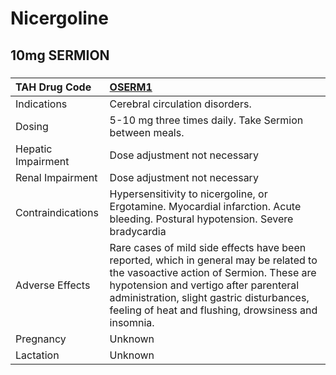 # Nicergoline

## 10mg SERMION

##### 

| TAH Drug Code      | [OSERM1](https://www.tahsda.org.tw/drugs/hissearch.php?drug_code=OSERM1)                                                                                                                                                                                                        |
|:-------------------|:--------------------------------------------------------------------------------------------------------------------------------------------------------------------------------------------------------------------------------------------------------------------------------|
| Indications        | Cerebral circulation disorders.                                                                                                                                                                                                                                                 |
| Dosing             | 5-10 mg three times daily. Take Sermion between meals.                                                                                                                                                                                                                          |
| Hepatic Impairment | Dose adjustment not necessary                                                                                                                                                                                                                                                   |
| Renal Impairment   | Dose adjustment not necessary                                                                                                                                                                                                                                                   |
| Contraindications  | Hypersensitivity to nicergoline, or Ergotamine. Myocardial infarction. Acute bleeding. Postural hypotension. Severe bradycardia                                                                                                                                                 |
| Adverse Effects    | Rare cases of mild side effects have been reported, which in general may be related to the vasoactive action of Sermion. These are hypotension and vertigo after parenteral administration, slight gastric disturbances, feeling of heat and flushing, drowsiness and insomnia. |
| Pregnancy          | Unknown                                                                                                                                                                                                                                                                         |
| Lactation          | Unknown                                                                                                                                                                                                                                                                         |

